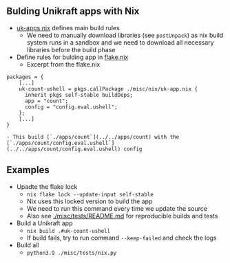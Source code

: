 ## Bulding Unikraft apps with Nix
- [uk-apps.nix](../nix/uk-apps.nix) defines main build rules
    - We need to manually download libraries (see `postUnpack`) as nix build system runs in a sandbox and we need to download all necessary libraries before the build phase
- Define rules for bulding app in [flake.nix](../../flake.nix)
    - Excerpt from the flake.nix
```
packages = {
    [...]
    uk-count-ushell = pkgs.callPackage ./misc/nix/uk-app.nix {
      inherit pkgs self-stable buildDeps;
      app = "count";
      config = "config.eval.ushell";
    };
    [...]
}
```
    - This build [`./apps/count`](../../apps/count) with the [`./apps/count/config.eval.ushell`](../../apps/count/config.eval.ushell) config

## Examples
- Upadte the flake lock
    - `nix flake lock --update-input self-stable`
    - Nix uses this locked version to build the app
    - We need to run this command every time we update the source
    - Also see [./misc/tests/README.md](../tests/README.md) for reproducible builds and tests
- Build a Unikraft app
    - `nix build .#uk-count-ushell`
    - If build fails, try to run command `--keep-failed` and check the logs
- Build all
    - `python3.9 ./misc/tests/nix.py`

